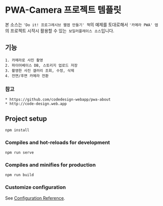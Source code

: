 # PWA-Camera 프로젝트 템플릿

본 소스는 `'Do it! 프로그레시브 웹앱 만들기' 책`의 예제를 토대로해서 `'카메라 PWA' 앱`의 프로젝트 시작시 활용할 수 있는` 보일러플레이스 소스`입니다. 

## 기능
```
1. 카메라로 사진 촬영
2. 파이어베이스 DB, 스토리지 업로드 저장
3. 촬영한 사진 갤러리 조회, 수정, 삭제
4. 전면/후면 카메라 전환
```

### 참고
```
* https://github.com/codedesign-webapp/pwa-about
* http://code-design.web.app
```



## Project setup
```
npm install
```

### Compiles and hot-reloads for development
```
npm run serve
```

### Compiles and minifies for production
```
npm run build
```

### Customize configuration
See [Configuration Reference](https://cli.vuejs.org/config/).
